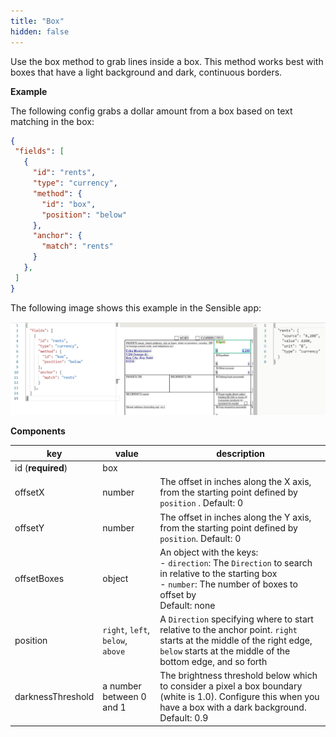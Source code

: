 ```yaml
---
title: "Box"
hidden: false
---
```

Use the box method to grab lines inside a box. This method works best with boxes that have a light background and dark, continuous borders. 

**Example**

The following config grabs a dollar amount from a box based on text matching in the box:

 ```json
{
  "fields": [
    {
      "id": "rents",
      "type": "currency",
      "method": {
        "id": "box",
        "position": "below"
      },
      "anchor": {
        "match": "rents"
      }
    },
  ]
}
 ```

The following image shows this example in the Sensible app:

![](https://raw.githubusercontent.com/sensible-hq/sensible-docs/main/readme-sync/assets/images/v0/box_1099.png)





**Components**

| key               | value                           | description                                                  |
| ----------------- | ------------------------------- | ------------------------------------------------------------ |
| id (**required**) | box                             |                                                              |
| offsetX        | number                          | The offset in inches along the X axis, from the starting point defined by `position` . Default: 0 |
| offsetY           | number                          | The offset in inches along the Y axis, from the starting point  defined by `position`. Default: 0 |
| offsetBoxes       | object                          | An object with the keys:<br/>\- `direction`: The `Direction` to search in relative to the starting box<br/>\- `number`: The number of boxes to offset by<br/> Default: none |
| position          | `right`, `left`, `below`, `above` | A `Direction` specifying where to start relative to the anchor point. `right` starts at the middle of the right edge, `below` starts at the middle of the bottom edge, and so forth |
| darknessThreshold | a number between 0 and 1        | The brightness threshold below which to consider a pixel a box boundary (white is 1.0). Configure this when you have a box with a dark background. Default: 0.9 |